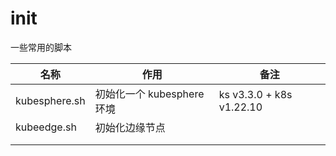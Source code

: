 # init

一些常用的脚本

| 名称 | 作用 | 备注 |
|---|---|---|
| kubesphere.sh | 初始化一个 kubesphere 环境 | ks v3.3.0 + k8s v1.22.10 |
| kubeedge.sh | 初始化边缘节点 |  |
|  |  |  |
|  |  |  |
